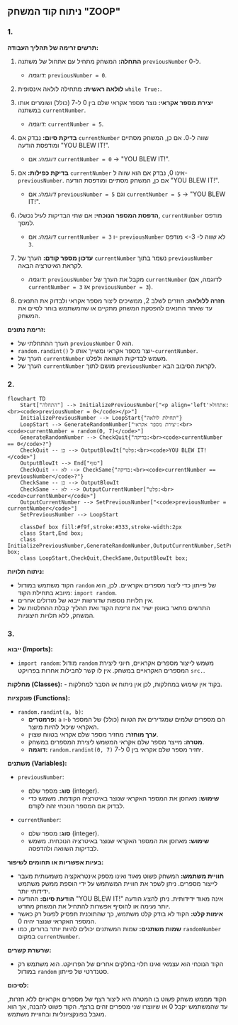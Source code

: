 ## ניתוח קוד המשחק "ZOOP"

### 1. <algorithm>

**תרשים זרימה של תהליך העבודה:**

1. **התחלה:** המשחק מתחיל עם אתחול של משתנה `previousNumber` ל-0.
   * _דוגמה:_ `previousNumber = 0`.

2. **לולאה ראשית:** מתחילה לולאה אינסופית `while True:`.

3. **יצירת מספר אקראי:** נוצר מספר אקראי שלם בין 0 ל-7 (כולל) ושומרים אותו במשתנה `currentNumber`.
   * _דוגמה:_ `currentNumber = 5`.

4. **בדיקת סיום:** נבדק אם `currentNumber` שווה ל-0. אם כן, המשחק מסתיים ומודפסת הודעה "YOU BLEW IT!".
   * _דוגמה:_ אם `currentNumber = 0` -> "YOU BLEW IT!".

5. **בדיקת כפילות:** אם `currentNumber` אינו 0, נבדק אם הוא שווה ל-`previousNumber`. אם כן, המשחק מסתיים ומודפסת הודעה "YOU BLEW IT!".
   * _דוגמה:_ אם `previousNumber = 5` וגם `currentNumber = 5` -> "YOU BLEW IT!".

6. **הדפסת המספר הנוכחי:** אם שתי הבדיקות לעיל נכשלו, `currentNumber` מודפס למסך.
   * _דוגמה:_ אם `currentNumber = 3` ו- `previousNumber` לא שווה ל- 3-> מודפס `3`.

7. **עדכון מספר קודם:** הערך של `currentNumber` נשמר בתוך `previousNumber` לקראת האיטרציה הבאה.
    * _דוגמה:_ `previousNumber` מקבל את הערך של `currentNumber` (לדוגמה, אם `currentNumber = 3` אז `previousNumber = 3`).

8. **חזרה ללולאה:** חוזרים לשלב 2, ממשיכים ליצור מספר אקראי ולבדוק את התנאים עד שאחד התנאים להפסקת המשחק מתקיים או שהמשתמש בוחר לסיים את המשחק.

**זרימת נתונים:**

-   הערך ההתחלתי של `previousNumber` הוא 0.
-   `random.randint()` יוצר מספר אקראי ומשייך אותו ל-`currentNumber`.
-   הערך של `currentNumber` משמש לבדיקות השוואה ולפלט.
-   הערך של `currentNumber` מושם לתוך `previousNumber` לקראת הסיבוב הבא.

### 2. <mermaid>

```mermaid
flowchart TD
    Start["התחלה"] --> InitializePreviousNumber["<p align='left'>אתחול:<br><code>previousNumber = 0</code></p>"]
    InitializePreviousNumber --> LoopStart{"תחילת לולאה"}
    LoopStart --> GenerateRandomNumber["יצירת מספר אקראי:<br><code>currentNumber = random(0, 7)</code>"]
    GenerateRandomNumber --> CheckQuit{"בדיקה:<br><code>currentNumber == 0</code>?"}
    CheckQuit -- כן --> OutputBlowIt["פלט:<br><code>YOU BLEW IT!</code>"]
    OutputBlowIt --> End["סוף"]
    CheckQuit -- לא --> CheckSame{"בדיקה:<br><code>currentNumber == previousNumber</code>?"}
    CheckSame -- כן --> OutputBlowIt
    CheckSame -- לא --> OutputCurrentNumber["פלט:<br><code>currentNumber</code>"]
    OutputCurrentNumber --> SetPreviousNumber["<code>previousNumber = currentNumber</code>"]
    SetPreviousNumber --> LoopStart

    classDef box fill:#f9f,stroke:#333,stroke-width:2px
    class Start,End box;
    class InitializePreviousNumber,GenerateRandomNumber,OutputCurrentNumber,SetPreviousNumber box;
    class LoopStart,CheckQuit,CheckSame,OutputBlowIt box;
```

**ניתוח תלויות:**

-   הקוד משתמש במודול `random` של פייתון כדי ליצור מספרים אקראיים. לכן, הוא מיובא בתחילת הקוד: `import random`.
-   אין תלויות נוספות שדורשות ייבוא של מודולים אחרים.
-   התרשים מתאר באופן ישיר את זרימת הקוד ואת תהליך קבלת ההחלטות של המשחק, ללא תלויות חיצוניות.

### 3. <explanation>

**ייבוא (Imports):**

-   `import random`: מודול `random` משמש לייצור מספרים אקראיים, חיוני ליצירת המספרים האקראיים במשחק. אין לו קשר לחבילות אחרות בפרויקט `src.`.

**מחלקות (Classes):**
    - בקוד אין שימוש במחלקות, לכן אין ניתוח או הסבר למחלקות.

**פונקציות (Functions):**

-   `random.randint(a, b)`:
    -   **פרמטרים:** `a` ו-`b` הם מספרים שלמים שמגדירים את הטווח (כולל) של המספר האקראי שיכול להיות מיוצר.
    -   **ערך מוחזר:** מחזיר מספר שלם אקראי בטווח שצוין.
    -   **מטרה:** מייצר מספר שלם אקראי המשמש ליצירת המספרים במשחק.
    -   **דוגמה:** `random.randint(0, 7)` יחזיר מספר שלם אקראי בין 0 ל-7.

**משתנים (Variables):**

-   `previousNumber`:
    -   **סוג:** מספר שלם (integer).
    -   **שימוש:** מאחסן את המספר האקראי שנוצר באיטרציה הקודמת. משמש כדי לבדוק אם המספר הנוכחי זהה לקודם.

-   `currentNumber`:
    -   **סוג:** מספר שלם (integer).
    -   **שימוש:** מאחסן את המספר האקראי שנוצר באיטרציה הנוכחית. משמש לבדיקות השוואה ולהדפסה.

**בעיות אפשריות או תחומים לשיפור:**

-   **חוויית משתמש:** המשחק פשוט מאוד ואינו מספק אינטראקציה משמעותית מעבר לייצור מספרים. ניתן לשפר את חוויית המשתמש על ידי הוספת ממשק משתמש ידידותי יותר.
-   **הודעת סיום:** ההודעה "YOU BLEW IT!" אינה מאוד ידידותית. ניתן להציג הודעה יותר נעימה או להוסיף אפשרות להתחיל את המשחק מחדש.
-   **אימות קלט:** הקוד לא בודק קלט משתמש, כך שהתוכנית תפסיק לפעול רק כאשר המספר האקראי שנוצר יהיה 0.
-  **שמות משתנים:** שמות המשתנים יכולים להיות יותר ברורים, כמו `randomNumber` במקום `currentNumber`.

**שרשרת קשרים:**

-   הקוד הנוכחי הוא עצמאי ואינו תלוי בחלקים אחרים של הפרויקט. הוא משתמש רק במודול `random` סטנדרטי של פייתון.

**לסיכום:**

הקוד מממש משחק פשוט בו המטרה היא ליצור רצף של מספרים אקראיים ללא חזרות, עד שהמשתמש יקבל 0 או שיווצרו שני מספרים זהים ברצף. הקוד פשוט להבנה, אך הוא מוגבל בפונקציונליות ובחוויית משתמש.